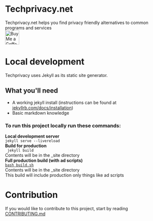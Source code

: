 # Techprivacy.net  
Techprivacy.net helps you find privacy friendly alternatives to common programs and services  
<a href='https://ko-fi.com/dannomac' target='_blank'><img height='35' style='border:0px;height:46px;' src='https://az743702.vo.msecnd.net/cdn/kofi3.png?v=0' border='0' alt='Buy Me a Coffee at ko-fi.com' /></a>

# Local development  
Techprivacy uses Jekyll as its static site generator.

## What you'll need
* A working jekyll install (instructions can be found at [jekyllrb.com/docs/installation](https://jekyllrb.com/docs/installation/))
* Basic markdown knowledge

### To run this project locally run these commands:  
**Local development server**  
`jekyll serve --livereload`  
**Build for production**  
` jekyll build`  
Contents will be in the _site directory  
**Full production build (with ad scripts)**  
[`bash build.sh`](build.sh)  
Contents will be in the _site directory  
This build will include production only things like ad scripts

# Contribution
If you would like to contribute to this project, start by reading [CONTRIBUTING.md](CONTRIBUTING.md)